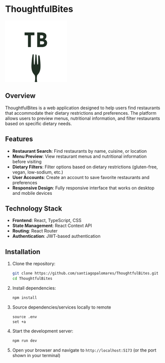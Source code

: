 # ThoughtfulBites

![ThoughtfulBites Logo](./src/assets/Logo.png)

## Overview

ThoughtfulBites is a web application designed to help users find restaurants that accommodate their dietary restrictions and preferences. The platform allows users to preview menus, nutritional information, and filter restaurants based on specific dietary needs.

## Features

- **Restaurant Search**: Find restaurants by name, cuisine, or location
- **Menu Preview**: View restaurant menus and nutritional information before visiting
- **Dietary Filters**: Filter options based on dietary restrictions (gluten-free, vegan, low-sodium, etc.)
- **User Accounts**: Create an account to save favorite restaurants and preferences
- **Responsive Design**: Fully responsive interface that works on desktop and mobile devices

## Technology Stack

- **Frontend**: React, TypeScript, CSS
- **State Management**: React Context API
- **Routing**: React Router
- **Authentication**: JWT-based authentication

## Installation

1. Clone the repository:
   ```bash
   git clone https://github.com/santiagopalomares/ThoughtfulBites.git
   cd ThoughtfulBites
   ```

2. Install dependencies:
   ```bash
   npm install
   ```

3. Source dependencies/services locally to remote
   ```set -a
   source .env
   set +a
   ```

3. Start the development server:
   ```bash
   npm run dev
   ```

4. Open your browser and navigate to `http://localhost:5173` (or the port shown in your terminal)
